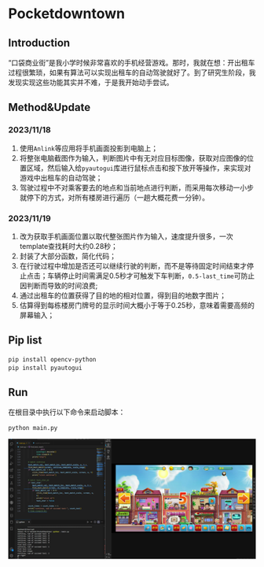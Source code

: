 # Pocketdowntown

## Introduction
“口袋商业街”是我小学时候非常喜欢的手机经营游戏。那时，我就在想：开出租车过程很繁琐，如果有算法可以实现出租车的自动驾驶就好了。到了研究生阶段，我发现实现这些功能其实并不难，于是我开始动手尝试。

## Method&Update
### 2023/11/18
1. 使用`Anlink`等应用将手机画面投影到电脑上；
2. 将整张电脑截图作为输入，判断图片中有无对应目标图像，获取对应图像的位置区域，然后输入给`pyautogui`库进行鼠标点击和按下放开等操作，来实现对游戏中出租车的自动驾驶；
3. 驾驶过程中不对乘客要去的地点和当前地点进行判断，而采用每次移动一小步就停下的方式，对所有楼房进行遍历（一趟大概花费一分钟）。
### 2023/11/19
1. 改为获取手机画面位置以取代整张图片作为输入，速度提升很多，一次template查找耗时大约0.28秒；
2. 封装了大部分函数，简化代码；
3. 在行驶过程中增加是否还可以继续行驶的判断，而不是等待固定时间结束才停止点击；车辆停止时间需满足0.5秒才可触发下车判断，`0.5-last_time`可防止因判断而导致的时间浪费;
4. 通过出租车的位置获得了目的地的相对位置，得到目的地数字图片；
5. 估算得到每栋楼房门牌号的显示时间大概小于等于0.25秒，意味着需要高频的屏幕输入；

## Pip list

```bash
pip install opencv-python
pip install pyautogui
```

## Run
在根目录中执行以下命令来启动脚本：
```bash
python main.py
```

![Result](screen.png)
